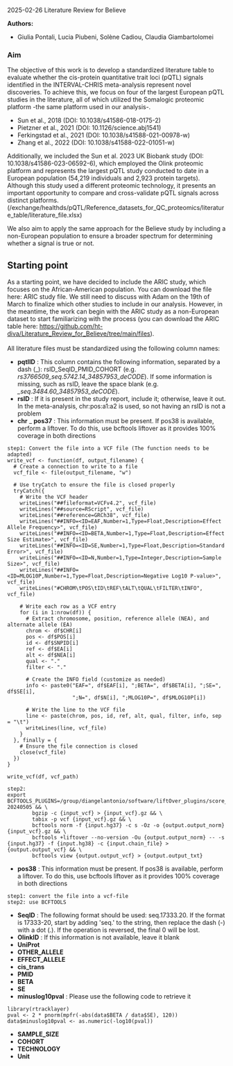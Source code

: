 2025-02-26 Literature Review for Believe

**Authors:**
- Giulia Pontali, Lucia Piubeni, Solène Cadiou, Claudia Giambartolomei

### Aim ###
The objective of this work is to develop a standardized literature table to evaluate whether the cis-protein quantitative trait loci (pQTL) signals identified in the INTERVAL-CHRIS meta-analysis represent novel discoveries. To achieve this, we focus on four of the largest European pQTL studies in the literature, all of which utilized the Somalogic proteomic platform -the same platform used in our analysis-.

- Sun et al., 2018 (DOI: 10.1038/s41586-018-0175-2)
- Pietzner et al., 2021 (DOI: 10.1126/science.abj1541)
- Ferkingstad et al., 2021 (DOI: 10.1038/s41588-021-00978-w)
- Zhang et al., 2022 (DOI: 10.1038/s41588-022-01051-w)

Additionally, we included the Sun et al. 2023 UK Biobank study (DOI: 10.1038/s41586-023-06592-6), which employed the Olink proteomic platform and represents the largest pQTL study conducted to date in a European population (54,219 individuals and 2,923 protein targets). Although this study used a different proteomic technology, it presents an important opportunity to compare and cross-validate pQTL signals across distinct platforms. </br>
(/exchange/healthds/pQTL/Reference_datasets_for_QC_proteomics/literature_table/literature_file.xlsx)

We also aim to apply the same approach for the Believe study by including a non-European population to ensure a broader spectrum for determining whether a signal is true or not. 

## Starting point ##
As a starting point, we have decided to include the ARIC study, which focuses on the African-American population. You can download the file here: ARIC study file. We still need to discuss with Adam on the 19th of March to finalize which other studies to include in our analysis. However, in the meantime, the work can begin with the ARIC study as a non-European dataset to start familiarizing with the process (you can download the ARIC table here: https://github.com/ht-diva/Literature_Review_for_Believe/tree/main/files).
</br>
</br>
All literature files must be standardized using the following column names:
- **pqtlID** : This column contains the following information, separated by a dash (_): rsID_SeqID_PMID_COHORT (e.g. *rs3766509_seq.5742.14_34857953_deCODE*). If some information is missing, such as rsID, leave the space blank (e.g. *_seq.3484.60_34857953_deCODE*).
- **rsID** : If it is present in the study report, include it; otherwise, leave it out. In the meta-analysis, chr:pos:a1:a2 is used, so not having an rsID is not a problem
- **chr**
_ **pos37** : This information must be present. If pos38 is available, perform a liftover. To do this, use bcftools liftover as it provides 100% coverage in both directions
```
step1: Convert the file into a VCF file (The function needs to be adapted)
write_vcf <- function(df, output_filename) {
  # Create a connection to write to a file
  vcf_file <- file(output_filename, "w")

  # Use tryCatch to ensure the file is closed properly
  tryCatch({
    # Write the VCF header
    writeLines("##fileformat=VCFv4.2", vcf_file)
    writeLines("##source=RScript", vcf_file)
    writeLines("##reference=GRCh38", vcf_file)
    writeLines("##INFO=<ID=EAF,Number=1,Type=Float,Description=Effect Allele Frequency>", vcf_file)
    writeLines("##INFO=<ID=BETA,Number=1,Type=Float,Description=Effect Size Estimate>", vcf_file)
    writeLines("##INFO=<ID=SE,Number=1,Type=Float,Description=Standard Error>", vcf_file)
    writeLines("##INFO=<ID=N,Number=1,Type=Integer,Description=Sample Size>", vcf_file)
    writeLines("##INFO=<ID=MLOG10P,Number=1,Type=Float,Description=Negative Log10 P-value>", vcf_file)
    writeLines("#CHROM\tPOS\tID\tREF\tALT\tQUAL\tFILTER\tINFO", vcf_file)

    # Write each row as a VCF entry
    for (i in 1:nrow(df)) {
      # Extract chromosome, position, reference allele (NEA), and alternate allele (EA)
      chrom <- df$CHR[i]
      pos <- df$POS[i]
      id <- df$SNPID[i]
      ref <- df$EA[i]
      alt <- df$NEA[i]
      qual <- "."
      filter <- "."

      # Create the INFO field (customize as needed)
      info <- paste0("EAF=", df$EAF[i], ";BETA=", df$BETA[i], ";SE=", df$SE[i],
                     ";N=", df$N[i], ";MLOG10P=", df$MLOG10P[i])

      # Write the line to the VCF file
      line <- paste(chrom, pos, id, ref, alt, qual, filter, info, sep = "\t")
      writeLines(line, vcf_file)
    }
  }, finally = {
    # Ensure the file connection is closed
    close(vcf_file)
  })
}

write_vcf(df, vcf_path)

step2: 
export BCFTOOLS_PLUGINS=/group/diangelantonio/software/liftOver_plugins/score_1.20-20240505 && \
        bgzip -c {input_vcf} > {input_vcf}.gz && \
        tabix -p vcf {input_vcf}.gz && \
        bcftools norm -f {input.hg37} -c s -Oz -o {output.output_norm} {input_vcf}.gz && \
        bcftools +liftover --no-version -Ou {output.output_norm} -- -s {input.hg37} -f {input.hg38} -c {input.chain_file} > {output.output_vcf} && \
        bcftools view {output.output_vcf} > {output.output_txt}
```
- **pos38** : This information must be present. If pos38 is available, perform a liftover. To do this, use bcftools liftover as it provides 100% coverage in both directions
```
step1: convert the file into a vcf-file
step2: use BCFTOOLS
```
- **SeqID** : The following format should be used: seq.17333.20. If the format is 17333-20, start by adding 'seq.' to the string, then replace the dash (-) with a dot (.). If the operation is reversed, the final 0 will be lost.
- **OlinkID** : If this information is not available, leave it blank
- **UniProt** 
- **OTHER_ALLELE**
- **EFFECT_ALLELE**
- **cis_trans**
- **PMID**
- **BETA**
- **SE**
- **minuslog10pval** : Please use the following code to retrieve it
```
library(rtracklayer)
pval <- 2 * pnorm(mpfr(-abs(data$BETA / data$SE), 120))
data$minuslog10pval <- as.numeric(-log10(pval))
```
- **SAMPLE_SIZE**
- **COHORT**
- **TECHNOLOGY**
- **Unit**

